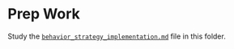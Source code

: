# Prep Work

Study the [`behavior_strategy_implementation.md`](./behavior_strategy_implementation.md) file in this folder.
